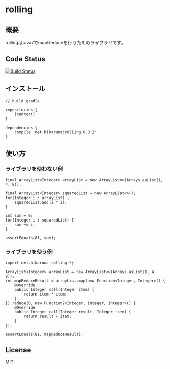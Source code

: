 # rolling
## 概要
rollingはjava7でmapReduceを行うためのライブラリです。

## Code Status
[![Build Status](https://travis-ci.org/hikaruna/rolling.svg?branch=master)](https://travis-ci.org/hikaruna/rolling)

## インストール

```
// build.gradle

repositories {
    jcenter()
}

dependencies {
    compile 'net.hikaruna:rolling:0.0.2'
}

```

## 使い方

### ライブラリを使わない例

```
final ArrayList<Integer> arrayList = new ArrayList<>(Arrays.asList(1, 4, 8));

final ArrayList<Integer> squaredList = new ArrayList<>();
for(Integer i : arrayList) {
    squaredList.add(i * i);
}

int sum = 0;
for(Integer i : squaredList) {
    sum += i;
}

assertEquals(81, sum);
```

### ライブラリを使う例

```
import net.hikaruna.rolling.*;

ArrayList<Integer> arrayList = new ArrayList<>(Arrays.asList(1, 4, 8));
int mapReduceResult = arrayList.map(new Function<Integer, Integer>() {
    @Override
    public Integer call(Integer item) {
        return item * item;
    }
}).reduce(0, new Function2<Integer, Integer, Integer>() {
    @Override
    public Integer call(Integer result, Integer item) {
        return result + item;
    }
});

assertEquals(81, mapReduceResult);
```

## License
MIT